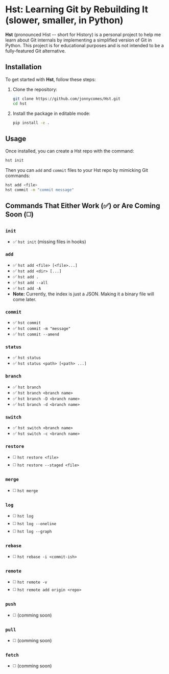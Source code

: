 # Hst: Learning Git by Rebuilding It (slower, smaller, in Python)

**Hst** (pronounced Hist -- short for History) is a personal project to help me learn about Git internals by implementing a simplified version of Git in Python. This project is for educational purposes and is not intended to be a fully-featured Git alternative.

## Installation

To get started with **Hst**, follow these steps:

1. Clone the repository:

   ```bash
   git clone https://github.com/jonnycomes/Hst.git
   cd hst
   ```

2. Install the package in editable mode:

   ```bash
   pip install -e .
   ```

## Usage

Once installed, you can create a Hst repo with the command:

```bash
hst init
```
Then you can `add` and `commit` files to your Hst repo by mimicking Git commands:

```bash
hst add <file>
hst commit -m "commit message"
```



## Commands That Either Work (✅) or Are Coming Soon (◻️)

### `init`
- ✅ `hst init` (missing files in hooks)

### `add`
- ✅ `hst add <file> [<file>...]`
- ✅ `hst add <dir> [...]`
- ✅ `hst add .`
- ✅ `hst add --all`
- ✅ `hst add -A`
- **Note:** Currently, the index is just a JSON. Making it a binary file will come later. 

### `commit`
- ✅ `hst commit`
- ✅ `hst commit -m "message"`
- ✅ `hst commit --amend`

### `status`
- ✅ `hst status`
- ✅ `hst status <path> [<path> ...]`

### `branch`
- ✅ `hst branch`
- ✅ `hst branch <branch name>`
- ✅ `hst branch -D <branch name>`
- ✅ `hst branch -d <branch name>`

### `switch`
- ✅ `hst switch <branch name>`
- ✅ `hst switch -c <branch name>`

### `restore`
- ◻️ `hst restore <file>`
- ◻️ `hst restore --staged <file>`


### `merge`
- ◻️ `hst merge`

### `log`
- ◻️ `hst log`
- ◻️ `hst log --oneline`
- ◻️ `hst log --graph`

### `rebase`
- ◻️ `hst rebase -i <commit-ish>`

### `remote`
- ◻️ `hst remote -v`
- ◻️ `hst remote add origin <repo>`

### `push`
- ◻️ (comming soon)

### `pull`
- ◻️ (comming soon)

### `fetch`
- ◻️ (comming soon)


